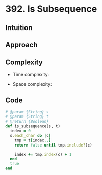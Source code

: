 # 392. Is Subsequence

## Intuition

## Approach
<!-- Describe your approach to solving the problem. -->

## Complexity

- Time complexity:
<!-- Add your time complexity here, e.g. $$O(n)$$ -->

- Space complexity:
<!-- Add your space complexity here, e.g. $$O(n)$$ -->

## Code

```ruby
# @param {String} s
# @param {String} t
# @return {Boolean}
def is_subsequence(s, t)
  index = 0
  s.each_char do |c|
    tmp = t[index..]
    return false until tmp.include?(c)

    index += tmp.index(c) + 1
  end
  true
end
```
